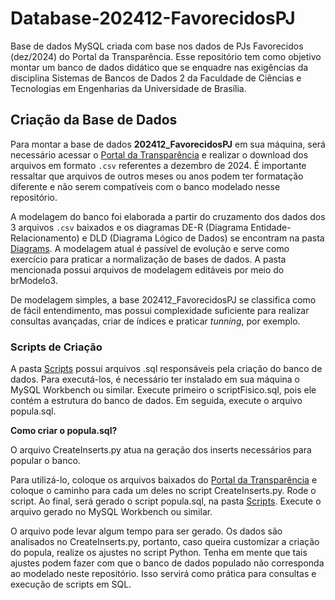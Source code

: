 # Database-202412-FavorecidosPJ

Base de dados MySQL criada com base nos dados de PJs Favorecidos (dez/2024) do Portal da Transparência. Esse repositório tem como objetivo montar um banco de dados didático que se enquadre nas exigências da disciplina Sistemas de Bancos de Dados 2 da Faculdade de Ciências e Tecnologias em Engenharias da Universidade de Brasília.

## Criação da Base de Dados

Para montar a base de dados **202412_FavorecidosPJ** em sua máquina, será necessário acessar o [Portal da Transparência](https://portaldatransparencia.gov.br/download-de-dados/favorecidos-pj) e realizar o download dos arquivos em formato `.csv` referentes a dezembro de 2024. É importante ressaltar que arquivos de outros meses ou anos podem ter formatação diferente e não serem compatíveis com o banco modelado nesse repositório.

A modelagem do banco foi elaborada a partir do cruzamento dos dados dos 3 arquivos `.csv` baixados e os diagramas DE-R (Diagrama Entidade-Relacionamento) e DLD (Diagrama Lógico de Dados) se encontram na pasta [Diagrams](./Diagrams). A modelagem atual é passível de evolução e serve como exercício para praticar a normalização de bases de dados. A pasta mencionada possui arquivos de modelagem editáveis por meio do brModelo3.

De modelagem simples, a base 202412_FavorecidosPJ se classifica como de fácil entendimento, mas possui complexidade suficiente para realizar consultas avançadas, criar de índices e praticar *tunning*, por exemplo.

### Scripts de Criação

A pasta [Scripts](./Scripts) possui arquivos .sql responsáveis pela criação do banco de dados. Para executá-los, é necessário ter instalado em sua máquina o MySQL Workbench ou similar. Execute primeiro o scriptFisico.sql, pois ele contém a estrutura do banco de dados. Em seguida, execute o arquivo popula.sql.

**Como criar o popula.sql?**

O arquivo CreateInserts.py atua na geração dos inserts necessários para popular o banco.

Para utilizá-lo, coloque os arquivos baixados do [Portal da Transparência](https://portaldatransparencia.gov.br/download-de-dados/favorecidos-pj) e coloque o caminho para cada um deles no script CreateInserts.py. Rode o script. Ao final, será gerado o script popula.sql, na pasta [Scripts](./Scripts/). Execute o arquivo gerado no MySQL Workbench ou similar.

O arquivo pode levar algum tempo para ser gerado. Os dados são analisados no CreateInserts.py, portanto, caso queira customizar a criação do popula, realize os ajustes no script Python. Tenha em mente que tais ajustes podem fazer com que o banco de dados populado não corresponda ao modelado neste repositório. Isso servirá como prática para consultas e execução de scripts em SQL.